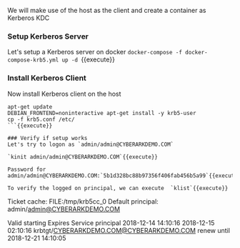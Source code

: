 We will make use of the host as the client and create a container as Kerberos KDC

### Setup Kerberos Server
Let's setup a Kerberos server on docker
`docker-compose -f docker-compose-krb5.yml up -d `{{execute}}


### Install Kerberos Client
Now install Kerberos client on the host

```
apt-get update
DEBIAN_FRONTEND=noninteractive apt-get install -y krb5-user
cp -f krb5.conf /etc/
```{{execute}}

### Verify if setup works
Let's try to logon as `admin/admin@CYBERARKDEMO.COM`

`kinit admin/admin@CYBERARKDEMO.COM`{{execute}}

Password for admin/admin@CYBERARKDEMO.COM:`5b1d328bc88b97356f406fab456b5a99`{{execute}}

To verify the logged on principal, we can execute  `klist`{{execute}}

```
Ticket cache: FILE:/tmp/krb5cc_0
Default principal: admin/admin@CYBERARKDEMO.COM

Valid starting       Expires              Service principal
2018-12-14 14:10:16  2018-12-15 02:10:16  krbtgt/CYBERARKDEMO.COM@CYBERARKDEMO.COM
        renew until 2018-12-21 14:10:05
```

